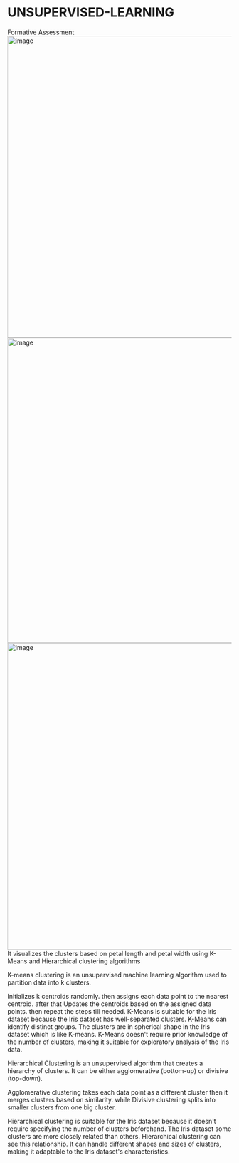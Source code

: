 # UNSUPERVISED-LEARNING
Formative Assessment 
<img width="677" alt="image" src="https://github.com/user-attachments/assets/5d93d428-79ee-4a9e-b413-77b40dfbeb92">
<img width="684" alt="image" src="https://github.com/user-attachments/assets/7d9e5c45-9f4a-499a-b550-18616467b356">
<img width="688" alt="image" src="https://github.com/user-attachments/assets/92dc5cce-b17c-4b93-b603-c8381bb09a3a">
It visualizes the clusters based on petal length and petal width using K-Means and Hierarchical clustering algorithms

K-means clustering is an unsupervised machine learning algorithm used to partition data into k clusters. 

Initializes k centroids randomly. then assigns each data point to the nearest centroid. after that Updates the centroids based on the assigned data points. then repeat the steps till needed.
K-Means is suitable for the Iris dataset because the Iris dataset has well-separated clusters. K-Means can identify distinct groups. The clusters are in spherical shape in the Iris dataset which is like K-means. K-Means doesn't require prior knowledge of the number of clusters, making it suitable for exploratory analysis of the Iris data.

Hierarchical Clustering is an unsupervised algorithm that creates a hierarchy of clusters. It can be either agglomerative (bottom-up) or divisive (top-down).

Agglomerative clustering takes each data point as a different cluster then it merges clusters  based on similarity. while Divisive clustering splits into smaller clusters from one big cluster.  

Hierarchical clustering is suitable for the Iris dataset because it doesn't require specifying the number of clusters beforehand. The Iris dataset some clusters are more closely related than others. Hierarchical clustering can see this relationship. It can handle different shapes and sizes of clusters, making it adaptable to the Iris dataset's characteristics.
